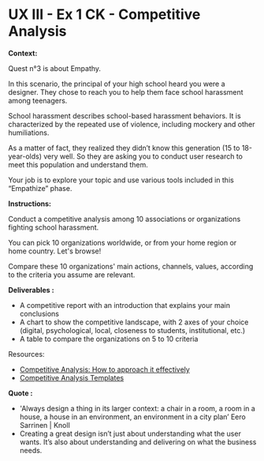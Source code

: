 # UX III - Ex 1 CK - Competitive Analysis

**Context:** 

Quest n°3 is about Empathy. 

In this scenario, the principal of your high school heard you were a designer. They chose to reach you to help them face school harassment among teenagers.

School harassment describes school-based harassment behaviors. It is characterized by the repeated use of violence, including mockery and other humiliations.

As a matter of fact, they realized they didn’t know this generation (15 to 18-year-olds) very well. So they are asking you to conduct user research to meet this population and understand them. 

Your job is to explore your topic and use various tools included in this “Empathize” phase.

**Instructions:** 

Conduct a competitive analysis among 10 associations or organizations fighting school harassment. 

You can pick 10 organizations worldwide, or from your home region or home country. Let's browse! 

Compare these 10 organizations' main actions, channels, values, according to the criteria you assume are relevant. 

**Deliverables :** 

- A competitive report with an introduction that explains your main conclusions
- A chart to show the competitive landscape, with 2 axes of your choice (digital, psychological, local, closeness to students, institutional, etc.)
- A table to compare the organizations on 5 to 10 criteria

Resources: 

- [Competitive Analysis: How to approach it effectively](https://uxdesign.cc/competitive-analysis-how-to-approach-it-effectively-def97d130d2c)
- [Competitive Analysis Templates](https://venngage.com/blog/competitor-analysis-template/)

**Quote :** 

- 'Always design a thing in its larger context: a chair in a room, a room in a house, a house in an environment, an environment in a city plan’ Eero Sarrinen | Knoll
- Creating a great design isn’t just about understanding what the user wants. It’s also about understanding and delivering on what the business needs.

